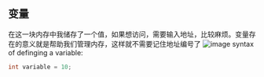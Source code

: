 ## 变量
在这一块内存中我储存了一个值，如果想访问，需要输入地址，比较麻烦。变量存在的意义就是帮助我们管理内存，这样就不需要记住地址编号了
![image](https://user-images.githubusercontent.com/95163456/215540315-53f3ac28-e0bd-4828-beab-6dd8a8d380b5.png)
syntax of definging a variable:
```Cpp
int variable = 10;
```
